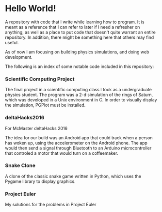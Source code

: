 # Hello World!

A repository with code that I write while learning how to program. It is meant as a reference that I can refer to later if I need a refresher on anything, as well as a place to put code that doesn't quite warrant an entire repository. In addition, there might be something here that others may find useful.

As of now I am focusing on building physics simulations, and doing web development.

The following is an index of some notable code included in this repository:

### Scientific Computing Project 

The final project in a scientific computing class I took as a undergraduate physics student. The program was a 2-d simulation of the rings of Saturn, which was developed in a Unix environment in C. In order to visually display the simulation, PGPlot must be installed.

### deltaHacks2016

For McMaster deltaHacks 2016

The idea for our build was an Android app that could track when a person has woken up, using the accelerometer on the Android phone. The app would then send a signal through Bluetooth to an Arduino microcontroller that controled a motor that would turn on a coffeemaker.

### Snake Clone

A clone of the classic snake game written in Python, which uses the Pygame library to display graphics.

### Project Euler

My solutions for the problems in Project Euler
